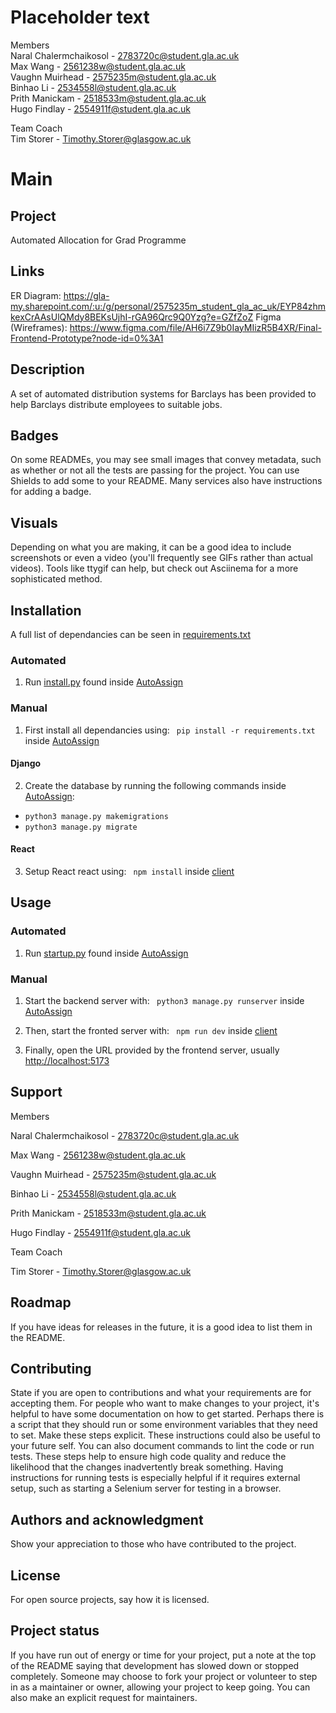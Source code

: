 # Placeholder text

Members  
Naral Chalermchaikosol - 2783720c@student.gla.ac.uk  
Max Wang - 2561238w@student.gla.ac.uk  
Vaughn Muirhead - 2575235m@student.gla.ac.uk  
Binhao Li - 2534558l@student.gla.ac.uk  
Prith Manickam - 2518533m@student.gla.ac.uk  
Hugo Findlay - 2554911f@student.gla.ac.uk  

Team Coach  
Tim Storer - Timothy.Storer@glasgow.ac.uk

# Main



## Project
Automated Allocation for Grad Programme 


## Links
ER Diagram: https://gla-my.sharepoint.com/:u:/g/personal/2575235m_student_gla_ac_uk/EYP84zhmkexCrAAsUlQMdy8BEKsUjhI-rGA96Qrc9Q0Yzg?e=GZfZoZ
Figma (Wireframes): https://www.figma.com/file/AH6i7Z9b0IayMIizR5B4XR/Final-Frontend-Prototype?node-id=0%3A1


## Description

A set of automated distribution systems for Barclays has been provided to help Barclays distribute employees to suitable jobs.


## Badges

On some READMEs, you may see small images that convey metadata, such as whether or not all the tests are passing for the project. You can use Shields to add some to your README. Many services also have instructions for adding a badge.


## Visuals

Depending on what you are making, it can be a good idea to include screenshots or even a video (you'll frequently see GIFs rather than actual videos). Tools like ttygif can help, but check out Asciinema for a more sophisticated method.

## Installation
A full list of dependancies can be seen in [requirements.txt](AutoAssign/requirements.txt)

### Automated
1) Run [install.py](AutoAssign/install.py) found inside [AutoAssign](AutoAssign/)

### Manual
1) First install all dependancies using: ``` pip install -r requirements.txt``` inside [AutoAssign](AutoAssign/)

#### Django
2) Create the database by running the following commands inside [AutoAssign](AutoAssign/):  
- ``` python3 manage.py makemigrations ```  
- ``` python3 manage.py migrate ```

#### React
3) Setup React react using: ``` npm install``` inside [client](client/)


## Usage
### Automated
1) Run [startup.py](AutoAssign/startup.py) found inside [AutoAssign](AutoAssign/)

### Manual
1) Start the backend server with: ``` python3 manage.py runserver``` inside [AutoAssign](AutoAssign/)

2) Then, start the fronted server with: ``` npm run dev``` inside [client](client/)

3) Finally, open the URL provided by the frontend server, usually [http://localhost:5173](http://localhost:5173)

## Support

Members

Naral Chalermchaikosol - 2783720c@student.gla.ac.uk

Max Wang - 2561238w@student.gla.ac.uk

Vaughn Muirhead - 2575235m@student.gla.ac.uk

Binhao Li - 2534558l@student.gla.ac.uk

Prith Manickam - 2518533m@student.gla.ac.uk

Hugo Findlay - 2554911f@student.gla.ac.uk

Team Coach

Tim Storer - Timothy.Storer@glasgow.ac.uk


## Roadmap

If you have ideas for releases in the future, it is a good idea to list them in the README.

## Contributing

State if you are open to contributions and what your requirements are for accepting them.
For people who want to make changes to your project, it's helpful to have some documentation on how to get started. Perhaps there is a script that they should run or some environment variables that they need to set. Make these steps explicit. These instructions could also be useful to your future self.
You can also document commands to lint the code or run tests. These steps help to ensure high code quality and reduce the likelihood that the changes inadvertently break something. Having instructions for running tests is especially helpful if it requires external setup, such as starting a Selenium server for testing in a browser.


## Authors and acknowledgment

Show your appreciation to those who have contributed to the project.


## License

For open source projects, say how it is licensed.


## Project status

If you have run out of energy or time for your project, put a note at the top of the README saying that development has slowed down or stopped completely. Someone may choose to fork your project or volunteer to step in as a maintainer or owner, allowing your project to keep going. You can also make an explicit request for maintainers.
